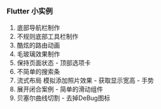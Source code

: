 ### Flutter 小实例

1. 底部导航栏制作
2. 不规则底部工具栏制作
3. 酷炫的路由动画
4. 毛玻璃效果制作
5. 保持页面状态 - 顶部选项卡
6. 不简单的搜索条
7. 流式布局 模拟添加照片效果 - 获取显示宽高 - 手势
8. 展开闭合案例 - 简单的滑动组件
9. 贝塞尔曲线切割 - 去掉DeBug图标